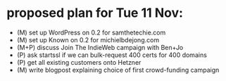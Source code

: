 # proposed plan for Tue 11 Nov:

* (M) set up WordPress on 0.2 for samthetechie.com
* (M) set up Known on 0.2 for michielbdejong.com
* (M+P) discuss Join The IndieWeb campaign with Ben+Jo
* (P) ask startssl if we can bulk-request 400 certs for 400 domains
* (P) get all existing customers onto Hetzner
* (M) write blogpost explaining choice of first crowd-funding campaign
